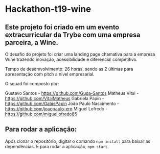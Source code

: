# Hackathon-t19-wine

## Este projeto foi criado em um evento extracurricular da Trybe com uma empresa parceira, a Wine.

O desafio do projeto foi criar uma landing page chamativa para a empresa Wine trazendo inovação, acessibilidade e diferencial competitivo.

Tempo de desemvolvimento: 26 horas, sendo as 2 últimas para apresentação com pitch a nível empresarial.

O squad foi composto por:

Gustavo Santos - https://github.com/Guga-Santos
Matheus Vital - https://github.com/VitalMatheus
Gabriela Papin - https://github.com/GabisPapin
João Paulo Nascimento - https://github.com/joaopaulo-ern
Miguel Lofredo - https://github.com/miguellofredo85

## Para rodar a aplicação:

Após clonar o repositório, digitar o comando `npm install` para baixar as dependências.
E para rodar a aplicação, `npm start`.